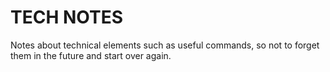 # TECH NOTES
Notes about technical elements such as useful commands, so not to forget them in the future and start over again.
